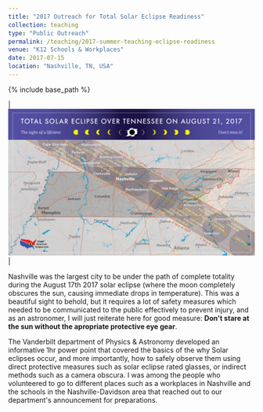 ```yaml
---
title: "2017 Outreach for Total Solar Eclipse Readiness"
collection: teaching
type: "Public Outreach"
permalink: /teaching/2017-summer-teaching-eclipse-readiness
venue: "K12 Schools & Workplaces"
date: 2017-07-15
location: "Nashville, TN, USA"
---
```

{% include base_path %}

|![Total Eclipse of August 21, 2017](https://github.com/kjaehnig/kjaehnig.github.io/blob/master/images/TSE2017gramTennessee.png "Total Solar Eclipse path of totality over Tenneessee")|

Nashville was the largest city to be under the path of complete totality during the August 17th 2017 solar eclipse (where the moon completely obscures the sun, causing immediate drops in temperature). This was a beautiful sight to behold, but it requires a lot of safety measures which needed to be communicated to the public effectively to prevent injury, and as an astronomer, I will just reiterate here for good measure: **Don't stare at the sun without the apropriate protective eye gear**. 

The Vanderbilt department of Physics & Astronomy developed an informative 1hr power point that covered the basics of the why Solar eclipses occur, and more importantly, how to safely observe them using direct protective measures such as solar eclipse rated glasses, or indirect methods such as a camera obscura. I was among the people who volunteered to go to different places such as a workplaces in Nashville and the schools in the Nashville-Davidson area that reached out to our department's announcement for preparations.  